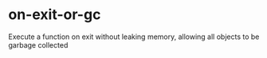 # on-exit-or-gc
Execute a function on exit without leaking memory, allowing all objects to be garbage collected
